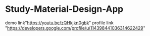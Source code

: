 # Study-Material-Design-App
demo link"https://youtu.be/zQHkjkn0gbk"
profile link "https://developers.google.com/profile/u/114398441036314622429"
